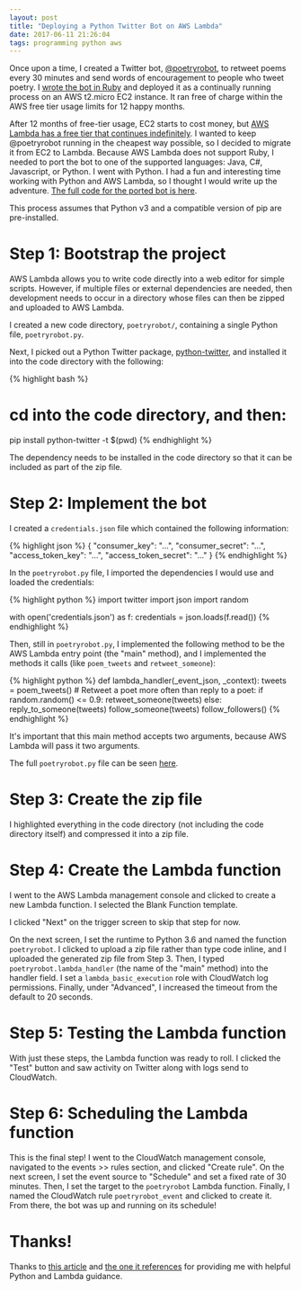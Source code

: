 ```yaml
---
layout: post
title: "Deploying a Python Twitter Bot on AWS Lambda"
date: 2017-06-11 21:26:04
tags: programming python aws
---
```


Once upon a time, I created a Twitter bot, [@poetryrobot](https://twitter.com/poetryrobot), to retweet poems every 30 minutes and send words of encouragement to people who tweet poetry. I [wrote the bot in Ruby](https://github.com/annejohnson/poetryrobot) and deployed it as a continually running process on an AWS t2.micro EC2 instance. It ran free of charge within the AWS free tier usage limits for 12 happy months.

After 12 months of free-tier usage, EC2 starts to cost money, but [AWS Lambda has a free tier that continues indefinitely](https://aws.amazon.com/lambda/pricing/). I wanted to keep @poetryrobot running in the cheapest way possible, so I decided to migrate it from EC2 to Lambda. Because AWS Lambda does not support Ruby, I needed to port the bot to one of the supported languages: Java, C#, Javascript, or Python. I went with Python. I had a fun and interesting time working with Python and AWS Lambda, so I thought I would write up the adventure. [The full code for the ported bot is here](https://github.com/annejohnson/poetryrobot_py).

This process assumes that Python v3 and a compatible version of pip are pre-installed.

# Step 1: Bootstrap the project

AWS Lambda allows you to write code directly into a web editor for simple scripts. However, if multiple files or external dependencies are needed, then development needs to occur in a directory whose files can then be zipped and uploaded to AWS Lambda.

I created a new code directory, `poetryrobot/`, containing a single Python file, `poetryrobot.py`.

Next, I picked out a Python Twitter package, [python-twitter](https://github.com/bear/python-twitter), and installed it into the code directory with the following:

{% highlight bash %}
# cd into the code directory, and then:
pip install python-twitter -t $(pwd)
{% endhighlight %}

The dependency needs to be installed in the code directory so that it can be included as part of the zip file.

# Step 2: Implement the bot

I created a `credentials.json` file which contained the following information:

{% highlight json %}
{
  "consumer_key": "...",
  "consumer_secret": "...",
  "access_token_key": "...",
  "access_token_secret": "..."
}
{% endhighlight %}

In the `poetryrobot.py` file, I imported the dependencies I would use and loaded the credentials:

{% highlight python %}
import twitter
import json
import random

with open('credentials.json') as f:
    credentials = json.loads(f.read())
{% endhighlight %}

Then, still in `poetryrobot.py`, I implemented the following method to be the AWS Lambda entry point (the "main" method), and I implemented the methods it calls (like `poem_tweets` and `retweet_someone`):

{% highlight python %}
def lambda_handler(_event_json, _context):
    tweets = poem_tweets()
    # Retweet a poet more often than reply to a poet:
    if random.random() <= 0.9:
        retweet_someone(tweets)
    else:
        reply_to_someone(tweets)
    follow_someone(tweets)
    follow_followers()
{% endhighlight %}

It's important that this main method accepts two arguments, because AWS Lambda will pass it two arguments.

The full `poetryrobot.py` file can be seen [here](https://github.com/annejohnson/poetryrobot_py/blob/master/poetryrobot.py).

# Step 3: Create the zip file

I highlighted everything in the code directory (not including the code directory itself) and compressed it into a zip file.

# Step 4: Create the Lambda function

I went to the AWS Lambda management console and clicked to create a new Lambda function. I selected the Blank Function template.

I clicked "Next" on the trigger screen to skip that step for now.

On the next screen, I set the runtime to Python 3.6 and named the function `poetryrobot`. I clicked to upload a zip file rather than type code inline, and I uploaded the generated zip file from Step 3. Then, I typed `poetryrobot.lambda_handler` (the name of the "main" method) into the handler field. I set a `lambda_basic_execution` role with CloudWatch log permissions. Finally, under "Advanced", I increased the timeout from the default to 20 seconds.

# Step 5: Testing the Lambda function

With just these steps, the Lambda function was ready to roll. I clicked the "Test" button and saw activity on Twitter along with logs send to CloudWatch.

# Step 6: Scheduling the Lambda function

This is the final step! I went to the CloudWatch management console, navigated to the events >> rules section, and clicked "Create rule". On the next screen, I set the event source to "Schedule" and set a fixed rate of 30 minutes. Then, I set the target to the `poetryrobot` Lambda function. Finally, I named the CloudWatch rule `poetryrobot_event` and clicked to create it. From there, the bot was up and running on its schedule!

# Thanks!

Thanks to [this article](http://blog.pythonicneteng.com/2016/09/make-twitter-bot-in-python-and-aws.html) and [the one it references](http://joelgrus.com/2015/12/30/polyglot-twitter-bot-part-3-python-27-aws-lambda/) for providing me with helpful Python and Lambda guidance.
